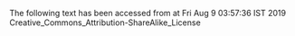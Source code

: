 The following text has been accessed from at Fri Aug 9 03:57:36 IST 2019
Creative_Commons_Attribution-ShareAlike_License
